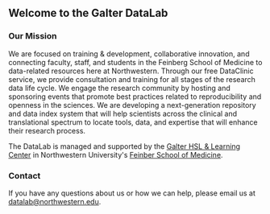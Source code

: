 ## Welcome to the Galter DataLab

### Our Mission
We are focused on training & development, collaborative innovation, and connecting faculty, staff, and students in the Feinberg School of Medicine to data-related resources here at Northwestern. Through our free DataClinic service, we provide consultation and training for all stages of the research data life cycle. We engage the research community by hosting and sponsoring events that promote best practices related to reproducibility and openness in the sciences. We are developing a next-generation repository and data index system that will help scientists across the clinical and translational spectrum to locate tools, data, and expertise that will enhance their research process.

The DataLab is managed and supported by the [Galter HSL & Learning Center](https://galter.northwestern.edu/) in Northwestern University's [Feinber School of Medicine](https://www.feinberg.northwestern.edu/).

### Contact
If you have any questions about us or how we can help, please email us at datalab@northwestern.edu.
